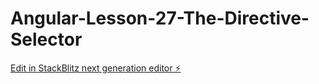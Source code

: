 # Angular-Lesson-27-The-Directive-Selector

[Edit in StackBlitz next generation editor ⚡️](https://stackblitz.com/~/github.com/dsoto1111/Angular-Lesson-27-The-Directive-Selector)